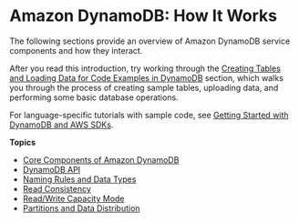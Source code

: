 # Amazon DynamoDB: How It Works<a name="HowItWorks"></a>

The following sections provide an overview of Amazon DynamoDB service components and how they interact\.

After you read this introduction, try working through the [Creating Tables and Loading Data for Code Examples in DynamoDB](SampleData.md) section, which walks you through the process of creating sample tables, uploading data, and performing some basic database operations\. 

For language\-specific tutorials with sample code, see [Getting Started with DynamoDB and AWS SDKs](GettingStarted.md)\.

**Topics**
+ [Core Components of Amazon DynamoDB](HowItWorks.CoreComponents.md)
+ [DynamoDB API](HowItWorks.API.md)
+ [Naming Rules and Data Types](HowItWorks.NamingRulesDataTypes.md)
+ [Read Consistency](HowItWorks.ReadConsistency.md)
+ [Read/Write Capacity Mode](HowItWorks.ReadWriteCapacityMode.md)
+ [Partitions and Data Distribution](HowItWorks.Partitions.md)